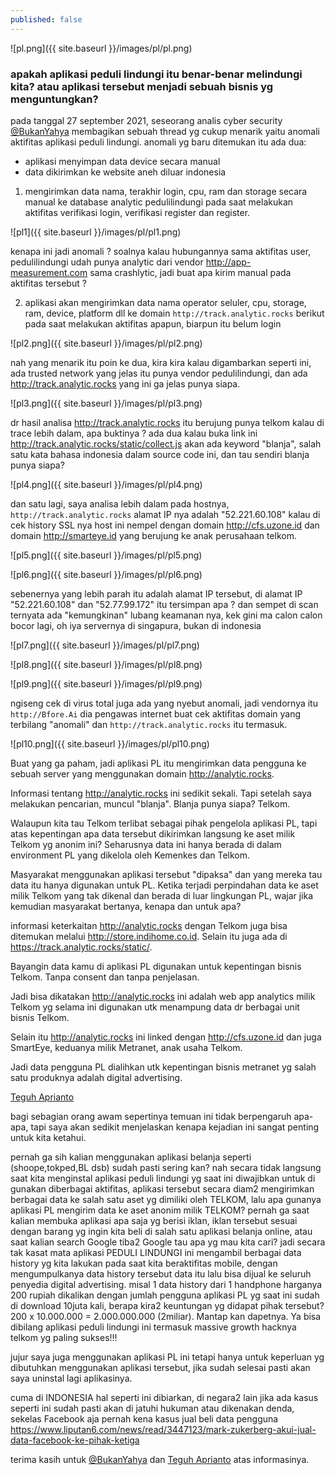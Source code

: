 ```yaml
---
published: false
---
```

![pl.png]({{ site.baseurl }}/images/pl/pl.png)

### apakah aplikasi peduli lindungi itu benar-benar melindungi kita? atau aplikasi tersebut menjadi sebuah bisnis yg menguntungkan?

pada tanggal 27 september 2021, seseorang analis  cyber security [@BukanYahya](https://twitter.com/BukanYahya/status/1442355427627335684) membagikan sebuah thread yg cukup menarik yaitu anomali aktifitas aplikasi peduli lindungi. anomali yg baru ditemukan itu ada dua:

- aplikasi menyimpan data device secara manual
- data dikirimkan ke website aneh diluar indonesia


1. mengirimkan data nama, terakhir login, cpu, ram dan storage secara manual ke database analytic pedulilindungi pada saat melakukan aktifitas verifikasi login, verifikasi register dan register.

![pl1]({{ site.baseurl }}/images/pl/pl1.png)

kenapa ini jadi anomali ? soalnya kalau hubungannya sama aktifitas user, pedulilindungi udah punya analytic dari vendor http://app-measurement.com sama crashlytic, jadi buat apa kirim manual pada aktifitas tersebut ?

2. aplikasi akan mengirimkan data nama operator seluler, cpu, storage, ram, device, platform dll ke domain `http://track.analytic.rocks` berikut pada saat melakukan aktifitas apapun, biarpun itu belum login

![pl2.png]({{ site.baseurl }}/images/pl/pl2.png)

nah yang menarik itu poin ke dua, kira kira kalau digambarkan seperti ini, ada trusted network yang jelas itu punya vendor pedulilindungi, dan ada http://track.analytic.rocks yang ini ga jelas punya siapa.

![pl3.png]({{ site.baseurl }}/images/pl/pl3.png)

dr hasil analisa http://track.analytic.rocks itu berujung punya telkom kalau di trace lebih dalam, apa buktinya ? ada dua kalau buka link ini http://track.analytic.rocks/static/collect.js akan ada keyword "blanja", salah satu kata bahasa indonesia dalam source code ini, dan tau sendiri blanja punya siapa?

![pl4.png]({{ site.baseurl }}/images/pl/pl4.png)

dan satu lagi, saya analisa lebih dalam pada hostnya, `http://track.analytic.rocks` alamat IP nya adalah "52.221.60.108" kalau di cek history SSL nya host ini nempel dengan domain http://cfs.uzone.id dan domain http://smarteye.id yang berujung ke anak perusahaan telkom.

![pl5.png]({{ site.baseurl }}/images/pl/pl5.png)

![pl6.png]({{ site.baseurl }}/images/pl/pl6.png)

sebenernya yang lebih parah itu adalah alamat IP tersebut, di alamat IP "52.221.60.108" dan "52.77.99.172" itu tersimpan apa ? dan sempet di scan ternyata ada "kemungkinan" lubang keamanan nya, kek gini ma calon calon bocor lagi, oh iya servernya di singapura, bukan di indonesia

![pl7.png]({{ site.baseurl }}/images/pl/pl7.png)

![pl8.png]({{ site.baseurl }}/images/pl/pl8.png)

![pl9.png]({{ site.baseurl }}/images/pl/pl9.png)

ngiseng cek di virus total juga ada yang nyebut anomali, jadi vendornya itu `http://Bfore.Ai` dia pengawas internet buat cek aktifitas domain yang terbilang "anomali" dan `http://track.analytic.rocks` itu termasuk.

![pl10.png]({{ site.baseurl }}/images/pl/pl10.png)


Buat yang ga paham, jadi aplikasi PL itu mengirimkan data pengguna ke sebuah server yang menggunakan domain http://analytic.rocks.

Informasi tentang http://analytic.rocks ini sedikit sekali. Tapi setelah saya melakukan pencarian, muncul "blanja". Blanja punya siapa? Telkom.

Walaupun kita tau Telkom terlibat sebagai pihak pengelola aplikasi PL, tapi atas kepentingan apa data tersebut dikirimkan langsung ke aset milik Telkom yg anonim ini? Seharusnya data ini hanya berada di dalam environment PL yang dikelola oleh Kemenkes dan Telkom.

Masyarakat menggunakan aplikasi tersebut "dipaksa" dan yang mereka tau data itu hanya digunakan untuk PL. Ketika terjadi perpindahan data ke aset milik Telkom yang tak dikenal dan berada di luar lingkungan PL, wajar jika kemudian masyarakat bertanya, kenapa dan untuk apa?

informasi keterkaitan http://analytic.rocks dengan Telkom juga bisa ditemukan melalui http://store.indihome.co.id. Selain itu juga ada di https://track.analytic.rocks/static/.

Bayangin data kamu di aplikasi PL digunakan untuk kepentingan bisnis Telkom. Tanpa consent dan tanpa penjelasan.

Jadi bisa dikatakan http://analytic.rocks ini adalah web app analytics milik Telkom yg selama ini digunakan utk menampung data dr berbagai unit bisnis Telkom. 

Selain itu http://analytic.rocks ini linked dengan http://cfs.uzone.id dan juga SmartEye, keduanya milik Metranet, anak usaha Telkom.

Jadi data pengguna PL dialihkan utk kepentingan bisnis metranet yg salah satu produknya adalah digital advertising. 

[Teguh Aprianto](https://twitter.com/secgron/status/1442142118554660867)


bagi sebagian orang awam sepertinya temuan ini tidak berpengaruh apa-apa, tapi saya akan sedikit menjelaskan kenapa kejadian ini sangat penting untuk kita ketahui.

pernah ga sih kalian menggunakan aplikasi belanja seperti (shoope,tokped,BL dsb) sudah pasti sering kan? nah secara tidak langsung saat kita menginstal aplikasi peduli lindungi yg saat ini diwajibkan untuk di gunakan diberbagai aktifitas, aplikasi tersebut secara diam2 mengirimkan berbagai data ke salah satu aset yg dimiliki oleh TELKOM, lalu apa gunanya aplikasi PL mengirim data ke aset anonim milik TELKOM? pernah ga saat kalian membuka aplikasi apa saja yg berisi iklan, iklan tersebut sesuai dengan barang yg ingin kita beli di salah satu aplikasi belanja online, atau saat kalian search Google tiba2 Google tau apa yg mau kita cari? jadi secara tak kasat mata aplikasi PEDULI LINDUNGI ini mengambil berbagai data history yg kita lakukan pada saat kita beraktifitas mobile, dengan mengumpulkanya data history tersebut data itu lalu bisa dijual ke seluruh penyedia digital advertising. misal 1 data history dari 1 handphone harganya 200 rupiah dikalikan dengan jumlah pengguna aplikasi PL yg saat ini sudah di download 10juta kali, berapa kira2 keuntungan yg didapat pihak tersebut?  200 x 10.000.000 = 2.000.000.000 (2miliar). Mantap kan dapetnya. Ya bisa dibilang aplikasi peduli lindungi ini termasuk massive growth hacknya telkom yg paling sukses!!!

jujur saya juga menggunakan aplikasi PL ini tetapi hanya untuk keperluan yg dibutuhkan menggunakan aplikasi tersebut, jika sudah selesai pasti akan saya uninstal lagi aplikasinya.

cuma di INDONESIA hal seperti ini dibiarkan, di negara2 lain jika ada kasus seperti ini sudah pasti akan  di jatuhi hukuman atau dikenakan denda, sekelas Facebook aja pernah kena kasus jual beli data pengguna https://www.liputan6.com/news/read/3447123/mark-zukerberg-akui-jual-data-facebook-ke-pihak-ketiga


terima kasih untuk [@BukanYahya](https://twitter.com/BukanYahya/status/1442355427627335684) dan [Teguh Aprianto](https://twitter.com/secgron/status/1442142118554660867) atas informasinya.






